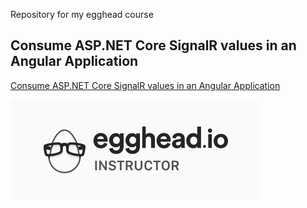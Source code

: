 Repository for my egghead course

## Consume ASP.NET Core SignalR values in an Angular Application

[Consume ASP.NET Core SignalR values in an Angular Application](https://egghead.io/lessons/angular-consume-asp-net-core-signalr-values-in-an-angular-application)

![instructor-medium-5@2x.png](.github/instructor-medium-5@2x.png)
